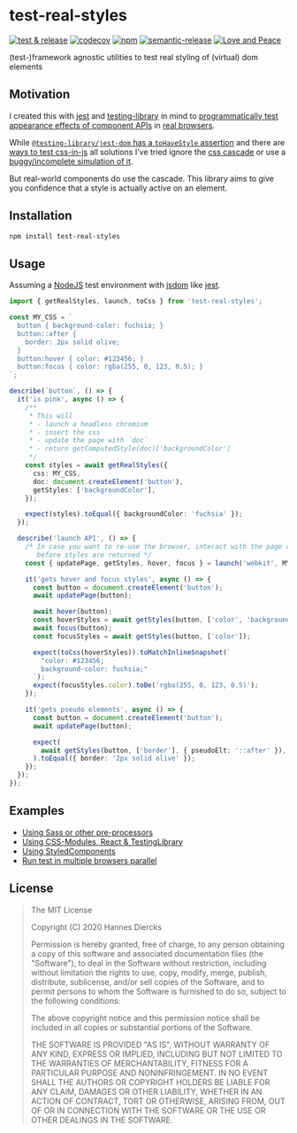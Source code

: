 # test-real-styles

[![test & release](https://github.com/Xiphe/test-real-styles/workflows/test%20&%20release/badge.svg?branch=trunk)](https://github.com/Xiphe/test-real-styles/actions?query=branch%3Atrunk+workflow%3A%22test+%26+release%22)
[![codecov](https://codecov.io/gh/Xiphe/test-real-styles/branch/trunk/graph/badge.svg?token=LNLZ1IZK6W)](https://codecov.io/gh/Xiphe/test-real-styles)
[![npm](https://img.shields.io/npm/v/test-real-styles)](https://www.npmjs.com/package/test-real-styles)
[![semantic-release](https://img.shields.io/badge/%20%20%F0%9F%93%A6%F0%9F%9A%80-semantic--release-e10079.svg)](https://github.com/semantic-release/semantic-release)
[![Love and Peace](http://love-and-peace.github.io/love-and-peace/badges/base/v1.0-small.svg)](https://github.com/love-and-peace/love-and-peace/blob/master/versions/base/v1.0/en.md)

(test-)framework agnostic utilities to test real styling of (virtual) dom elements

## Motivation

I created this with [jest](https://jestjs.io/) and [testing-library](https://testing-library.com/)
in mind to [programmatically test appearance effects of component APIs](https://xiphe.net/blog/testing/component-design-testing.html?rel=test-real-styles)
in [real browsers](https://github.com/microsoft/playwright/).

While [`@testing-library/jest-dom` has a `toHaveStyle` assertion](https://github.com/testing-library/jest-dom#tohavestyle) and there are [ways to test css-in-js](https://github.com/styled-components/jest-styled-components) all solutions I've tried ignore the [css cascade](https://developer.mozilla.org/en-US/docs/Learn/CSS/Building_blocks/Cascade_and_inheritance)
or use a [buggy/incomplete simulation of it](https://github.com/jsdom/jsdom/labels/css).

But real-world components do use the cascade. This library aims to give
you confidence that a style is actually active on an element.

## Installation

```bash
npm install test-real-styles
```

## Usage

Assuming a [NodeJS](https://nodejs.org/en/) test environment with [jsdom](https://github.com/jsdom/jsdom) like [jest](https://jestjs.io/).

```ts
import { getRealStyles, launch, toCss } from 'test-real-styles';

const MY_CSS = `
  button { background-color: fuchsia; }
  button::after {
    border: 2px solid olive;
  }
  button:hover { color: #123456; }
  button:focus { color: rgba(255, 0, 123, 0.5); }
`;

describe(`button`, () => {
  it('is pink', async () => {
    /**
     * This will
     * - launch a headless chromium
     * - insert the css
     * - update the page with `doc`
     * - return getComputedStyle(doc)['backgroundColor']
     */
    const styles = await getRealStyles({
      css: MY_CSS,
      doc: document.createElement('button'),
      getStyles: ['backgroundColor'],
    });

    expect(styles).toEqual({ backgroundColor: 'fuchsia' });
  });

  describe('launch API', () => {
    /* In case you want to re-use the browser, interact with the page or do stuff
       before styles are returned */
    const { updatePage, getStyles, hover, focus } = launch('webkit', MY_CSS);

    it('gets hover and focus styles', async () => {
      const button = document.createElement('button');
      await updatePage(button);

      await hover(button);
      const hoverStyles = await getStyles(button, ['color', 'backgroundColor']);
      await focus(button);
      const focusStyles = await getStyles(button, ['color']);

      expect(toCss(hoverStyles)).toMatchInlineSnapshot(`
        "color: #123456;
        background-color: fuchsia;"
      `);
      expect(focusStyles.color).toBe('rgba(255, 0, 123, 0.5)');
    });

    it('gets pseudo elements', async () => {
      const button = document.createElement('button');
      await updatePage(button);

      expect(
        await getStyles(button, ['border'], { pseudoElt: '::after' }),
      ).toEqual({ border: '2px solid olive' });
    });
  });
});
```

## Examples

- [Using Sass or other pre-processors](https://github.com/Xiphe/test-real-styles/blob/trunk/src/__tests__/sass.spec.tsx)
- [Using CSS-Modules, React & TestingLibrary](https://github.com/Xiphe/test-real-styles/blob/trunk/src/__tests__/testingLibraryReact.spec.tsx)
- [Using StyledComponents](https://github.com/Xiphe/test-real-styles/blob/trunk/src/__tests__/styledComponents.spec.tsx)
- [Run test in multiple browsers parallel](https://github.com/Xiphe/test-real-styles/blob/trunk/src/__tests__/parallel.spec.tsx)

## License

> The MIT License
>
> Copyright (C) 2020 Hannes Diercks
>
> Permission is hereby granted, free of charge, to any person obtaining a copy of
> this software and associated documentation files (the "Software"), to deal in
> the Software without restriction, including without limitation the rights to
> use, copy, modify, merge, publish, distribute, sublicense, and/or sell copies
> of the Software, and to permit persons to whom the Software is furnished to do
> so, subject to the following conditions:
>
> The above copyright notice and this permission notice shall be included in all
> copies or substantial portions of the Software.
>
> THE SOFTWARE IS PROVIDED "AS IS", WITHOUT WARRANTY OF ANY KIND, EXPRESS OR
> IMPLIED, INCLUDING BUT NOT LIMITED TO THE WARRANTIES OF MERCHANTABILITY, FITNESS
> FOR A PARTICULAR PURPOSE AND NONINFRINGEMENT. IN NO EVENT SHALL THE AUTHORS OR
> COPYRIGHT HOLDERS BE LIABLE FOR ANY CLAIM, DAMAGES OR OTHER LIABILITY, WHETHER
> IN AN ACTION OF CONTRACT, TORT OR OTHERWISE, ARISING FROM, OUT OF OR IN
> CONNECTION WITH THE SOFTWARE OR THE USE OR OTHER DEALINGS IN THE SOFTWARE.
